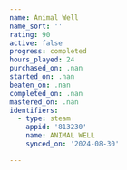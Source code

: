 ```yaml
---
name: Animal Well
name_sort: ''
rating: 90
active: false
progress: completed
hours_played: 24
purchased_on: .nan
started_on: .nan
beaten_on: .nan
completed_on: .nan
mastered_on: .nan
identifiers:
  - type: steam
    appid: '813230'
    name: ANIMAL WELL
    synced_on: '2024-08-30'

---
```

